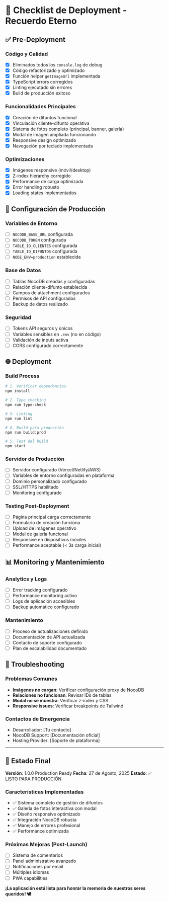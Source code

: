 # 🚀 Checklist de Deployment - Recuerdo Eterno

## ✅ Pre-Deployment

### Código y Calidad
- [x] Eliminados todos los `console.log` de debug
- [x] Código refactorizado y optimizado
- [x] Función helper `getImageUrl` implementada
- [x] TypeScript errors corregidos
- [x] Linting ejecutado sin errores
- [x] Build de producción exitoso

### Funcionalidades Principales
- [x] Creación de difuntos funcional
- [x] Vinculación cliente-difunto operativa
- [x] Sistema de fotos completo (principal, banner, galería)
- [x] Modal de imagen ampliada funcionando
- [x] Responsive design optimizado
- [x] Navegación por teclado implementada

### Optimizaciones
- [x] Imágenes responsive (móvil/desktop)
- [x] Z-index hierarchy corregido
- [x] Performance de carga optimizada
- [x] Error handling robusto
- [x] Loading states implementados

## 🔧 Configuración de Producción

### Variables de Entorno
- [ ] `NOCODB_BASE_URL` configurada
- [ ] `NOCODB_TOKEN` configurada  
- [ ] `TABLE_ID_CLIENTES` configurada
- [ ] `TABLE_ID_DIFUNTOS` configurada
- [ ] `NODE_ENV=production` establecida

### Base de Datos
- [ ] Tablas NocoDB creadas y configuradas
- [ ] Relación cliente-difunto establecida
- [ ] Campos de attachment configurados
- [ ] Permisos de API configurados
- [ ] Backup de datos realizado

### Seguridad
- [ ] Tokens API seguros y únicos
- [ ] Variables sensibles en `.env` (no en código)
- [ ] Validación de inputs activa
- [ ] CORS configurado correctamente

## 🌐 Deployment

### Build Process
```bash
# 1. Verificar dependencias
npm install

# 2. Type checking
npm run type-check

# 3. Linting
npm run lint

# 4. Build para producción
npm run build:prod

# 5. Test del build
npm start
```

### Servidor de Producción
- [ ] Servidor configurado (Vercel/Netlify/AWS)
- [ ] Variables de entorno configuradas en plataforma
- [ ] Dominio personalizado configurado
- [ ] SSL/HTTPS habilitado
- [ ] Monitoring configurado

### Testing Post-Deployment
- [ ] Página principal carga correctamente
- [ ] Formulario de creación funciona
- [ ] Upload de imágenes operativo
- [ ] Modal de galería funcional
- [ ] Responsive en dispositivos móviles
- [ ] Performance aceptable (< 3s carga inicial)

## 📊 Monitoring y Mantenimiento

### Analytics y Logs
- [ ] Error tracking configurado
- [ ] Performance monitoring activo
- [ ] Logs de aplicación accesibles
- [ ] Backup automático configurado

### Mantenimiento
- [ ] Proceso de actualizaciones definido
- [ ] Documentación de API actualizada
- [ ] Contacto de soporte configurado
- [ ] Plan de escalabilidad documentado

## 🐛 Troubleshooting

### Problemas Comunes
- **Imágenes no cargan**: Verificar configuración proxy de NocoDB
- **Relaciones no funcionan**: Revisar IDs de tablas
- **Modal no se muestra**: Verificar z-index y CSS
- **Responsive issues**: Verificar breakpoints de Tailwind

### Contactos de Emergencia
- Desarrollador: [Tu contacto]
- NocoDB Support: [Documentación oficial]
- Hosting Provider: [Soporte de plataforma]

---

## 🎯 Estado Final

**Versión**: 1.0.0 Production Ready
**Fecha**: 27 de Agosto, 2025
**Estado**: ✅ LISTO PARA PRODUCCIÓN

### Características Implementadas
- ✅ Sistema completo de gestión de difuntos
- ✅ Galería de fotos interactiva con modal
- ✅ Diseño responsive optimizado
- ✅ Integración NocoDB robusta
- ✅ Manejo de errores profesional
- ✅ Performance optimizada

### Próximas Mejoras (Post-Launch)
- [ ] Sistema de comentarios
- [ ] Panel administrativo avanzado
- [ ] Notificaciones por email
- [ ] Múltiples idiomas
- [ ] PWA capabilities

**¡La aplicación está lista para honrar la memoria de nuestros seres queridos! 🕊️**
